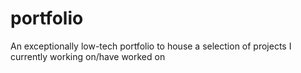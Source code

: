 # portfolio
An exceptionally low-tech portfolio to house a selection of projects I currently working on/have worked on
